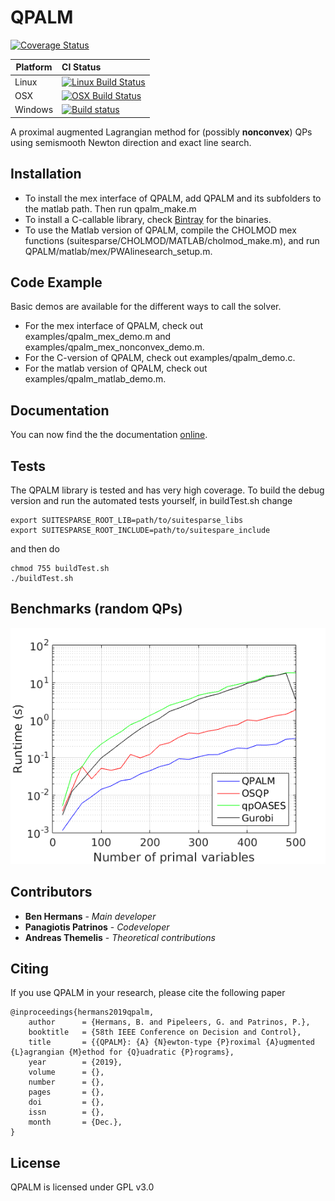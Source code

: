 # QPALM

[![Coverage Status](https://coveralls.io/repos/github/Benny44/QPALM/badge.svg?branch=master)](https://coveralls.io/github/Benny44/QPALM?branch=master)

Platform | CI Status
---------|:---------
Linux    | [![Linux Build Status](https://travis-ci.org/Benny44/QPALM.svg?env=BADGE=linux&branch=master)](https://travis-ci.com/Benny44/QPALM)
OSX      | [![OSX Build Status](https://travis-ci.org/Benny44/QPALM.svg?env=BADGE=osx&branch=master)](https://travis-ci.com/Benny44/QPALM)
Windows  | [![Build status](https://ci.appveyor.com/api/projects/status/4ep1s4q4arr0l6nb/branch/master?svg=true)](https://ci.appveyor.com/project/Benny44/qpalm/branch/master)

A proximal augmented Lagrangian method for (possibly **nonconvex**) QPs using semismooth Newton direction and exact line search.

## Installation

* To install the mex interface of QPALM, add QPALM and its subfolders to the matlab path. Then run qpalm_make.m
* To install a C-callable library, check [Bintray](https://bintray.com/benny44/generic/QPALM) for the binaries.
* To use the Matlab version of QPALM, compile the CHOLMOD mex functions (suitesparse/CHOLMOD/MATLAB/cholmod_make.m), and run QPALM/matlab/mex/PWAlinesearch_setup.m.

## Code Example

Basic demos are available for the different ways to call the solver.
* For the mex interface of QPALM, check out examples/qpalm_mex_demo.m and examples/qpalm_mex_nonconvex_demo.m.
* For the C-version of QPALM, check out examples/qpalm_demo.c.
* For the matlab version of QPALM, check out examples/qpalm_matlab_demo.m.

## Documentation

You can now find the the documentation [online](https://benny44.github.io/QPALM/).

## Tests

The QPALM library is tested and has very high coverage. To build the debug version and run the automated tests yourself, in <span>buildTest.sh</span> change 
```
export SUITESPARSE_ROOT_LIB=path/to/suitesparse_libs
export SUITESPARSE_ROOT_INCLUDE=path/to/suitespare_include
```
and then do
```
chmod 755 buildTest.sh
./buildTest.sh
```

## Benchmarks (random QPs)

![](randomQP.png)

## Contributors

* **Ben Hermans** - *Main developer*
* **Panagiotis Patrinos** - *Codeveloper*
* **Andreas Themelis** - *Theoretical contributions*

## Citing

If you use QPALM in your research, please cite the following paper
```
@inproceedings{hermans2019qpalm,
	author		= {Hermans, B. and Pipeleers, G. and Patrinos, P.},
	booktitle	= {58th IEEE Conference on Decision and Control},
	title		= {{QPALM}: {A} {N}ewton-type {P}roximal {A}ugmented {L}agrangian {M}ethod for {Q}uadratic {P}rograms},
	year		= {2019},
	volume		= {},
	number		= {},
	pages		= {},
	doi			= {},
	issn		= {},
	month		= {Dec.},
}
```

## License

QPALM is licensed under GPL v3.0
